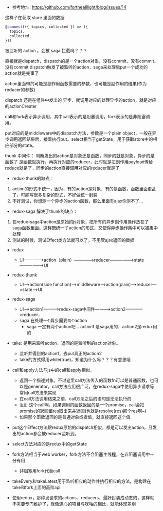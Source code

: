 
* 参考地址: https://github.com/forthealllight/blog/issues/14

这样子在获取 store 里面的数据
```js
@connect(({ topics, collected }) => ({
  topics,
  collected,
}))
```

被监听的 action ，会被 saga 拦截吗？？？

直接就是dispatch，dispatch的是一个action对象，没有commit、没有commit、没有commit
dispatch触发了被监听的action，saga来处理后put一个成功的action就是完事了

action里面带的可能是副作用函数需要的参数，也可能是副作用的结果(作为reducer的参数)

dispatch 还是在组件中发出的
异步，就调用对应的处理异步的action，就是对应的actionCreater

call和fork表示异步调用，其中call表示的是阻塞调用，fork表示的是非阻塞调用。

put对应的是middleware中的dispatch方法，参数是一个plain object，一般在异步调用返回结果后，接着执行put。select相当于getState，用于获取store中的相应部分的state。

thunk 中间件：
    判断发出的action是对象还是函数，同步的就是对象，异步的是函数了
    是函数就执行，再执行对应的reducer，此时就是把副作用payload传给reduce就是了，同步的action直接调用对应的reducer就是了

* redux-thunk的缺点： 
1. action的形式不统一，因为，有的action是对象，有的是函数，函数里面更乱了，可能写很多复杂的形式，不好做统一封装
2. 不好测试，你想测一个异步的action函数，那么里面有ajax你测不了...

* redux-saga 解决了thunk的缺点：
1. 在redux-saga中action是原始的js对象，把所有的异步副作用操作放在了saga函数里面。这样既统一了action的形式，又使得异步操作集中可以被集中处理
2. 测试的时候，测试Effect类方法就可以了，不用管ajax返回的数据

* redux
    * UI—————>action（plain）—————>reducer——————>state——————>UI
* redux-thunk
    * UI——>action(side function)—>middleware—>action(plain)—>reducer—>state—>UI
* redux-saga
    * UI——>action1————>redux-saga中间件————>action2————>reducer..
    * saga 在处理`一个`异步需要`两个`action
        * saga 一定有两个action吧... action1 是saga用的，action2是redux用的
* take: 是用来监听action，返回的是监听到的action对象。
    * 监听并得到的action1，去put真正的action2
    * take的方式得用while(true)，知道为什么吗？？？有意思哦
* call和apply方法与js中的call和apply相似，
    * 返回一个描述对象。不过这里call方法传入的函数fn可以是普通函数，也可以是generator。call方法应用很广泛，在redux-saga中使用异步请求等常用call方法来实现
    * 在call方法调用结束之前，call方法之后的语句是无法执行的
    * `注意:`这个call啊，如果调用的函数返回的是一个promise，call会把promise的返回值res取出来并返回(也就是resolve(res)那个res啊~)
    * 如果那个函数返回的是普通对象或者值，就直接返回这个值
* put这个Effect方法跟redux原始的dispatch相似，都是可以发出action，且发出的action都会被reducer监听到。
* select方法对应的是redux中的getState
* fork方法相当于web worker，fork方法不会阻塞主线程，在非阻塞调用中十分有用
    * 非阻塞用fork代替call
* takeEvery和takeLatest用于监听相应的动作并执行相应的方法，是构建在take和fork上面的高阶api

* 使用redux，那种发请求的actions、reducers，最好封装成动态的，这样就不需要专门维护了，就像连心的项目与咪咕的相比，就能体现差别
